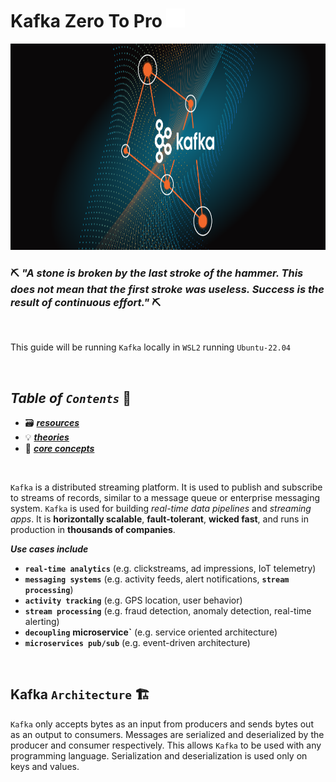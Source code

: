 # Kafka Zero To Pro <img src="assets/img/kafka.png" width="30px">

<img src="assets/img/header.png" width="100%" height="330px">

<br/>

### ⛏️ ***"A stone is broken by the last stroke of the hammer. This does not mean that the first stroke was useless. Success is the result of continuous effort."*** ⛏️

<br>

This guide will be running `Kafka` locally in `WSL2` running `Ubuntu-22.04`

<br>


## ***Table*** *of* ***`Contents`*** 📜

* 🗃️ [***resources***](00-resources/README.md)
* 💡 [***theories***](01-kafka-theory/README.md)
* 🧠 [***core concepts***](02-core-concepts/README.md)

<br />

`Kafka` is a distributed streaming platform. It is used to publish and subscribe to streams of records, similar to a message queue or enterprise messaging system. `Kafka` is used for building *real-time data pipelines* and *streaming apps*. It is **horizontally scalable**, **fault-tolerant**, **wicked fast**, and runs in production in **thousands of companies**.

***Use cases include***

* **`real-time analytics`** (e.g. clickstreams, ad impressions, IoT telemetry)
* **`messaging systems`** (e.g. activity feeds, alert notifications, **`stream processing`**)
* **`activity tracking`** (e.g. GPS location, user behavior)
* **`stream processing`** (e.g. fraud detection, anomaly detection, real-time alerting)
* **`decoupling`** **microservice`** (e.g. service oriented architecture)
* **`microservices pub/sub`** (e.g. event-driven architecture)

<br>

## **Kafka** `Architecture` 🏗️

`Kafka` only accepts bytes as an input from producers and sends bytes out as an output to consumers. Messages are serialized and deserialized by the producer and consumer respectively. This allows `Kafka` to be used with any programming language. Serialization and deserialization is used only on keys and values.

